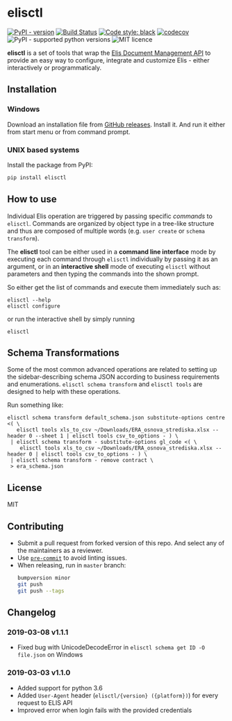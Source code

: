 # elisctl

[![PyPI - version](https://img.shields.io/pypi/v/elisctl.svg)](https://pypi.python.org/pypi/elisctl)
[![Build Status](https://travis-ci.com/rossumai/elisctl.svg?branch=master)](https://travis-ci.com/rossumai/elisctl)
[![Code style: black](https://img.shields.io/badge/code%20style-black-000000.svg)](https://github.com/ambv/black)
[![codecov](https://codecov.io/gh/rossumai/elisctl/branch/master/graph/badge.svg)](https://codecov.io/gh/rossumai/elisctl)
![PyPI - supported python versions](https://img.shields.io/pypi/pyversions/elisctl.svg)
![MIT licence](https://img.shields.io/pypi/l/elisctl.svg)

**elisctl** is a set of tools that wrap
the [Elis Document Management API](https://api.elis.rossum.ai/docs)
to provide an easy way to configure, integrate and customize Elis - either
interactively or programmaticaly.

## Installation

### Windows

Download an installation file from
[GitHub releases](https://github.com/rossumai/elisctl/releases).
Install it. And run it either from start menu or from command prompt.


### UNIX based systems

Install the package from PyPI:
```bash
pip install elisctl
```

## How to use

Individual Elis operation are triggered by passing specific *commands* to `elisctl`.
Commands are organized by object type in a tree-like structure and thus are composed
of multiple words (e.g. `user create` or `schema transform`).

The **elisctl** tool can be either used in a **command line interface** mode
by executing each command through `elisctl` individually by passing it as an argument,
or in an **interactive shell** mode of executing `elisctl` without parameters
and then typing the commands into the shown prompt.

So either get the list of commands and execute them immediately such as:
```shell
elisctl --help
elisctl configure
```
or run the interactive shell by simply running
```shell
elisctl
```

## Schema Transformations

Some of the most common advanced operations are related to setting up
the sidebar-describing schema JSON according to business requirements
and enumerations.
`elisctl schema transform` and `elisctl tools` are designed to help
with these operations.

Run something like:
```shell
elisctl schema transform default_schema.json substitute-options centre <( \
   elisctl tools xls_to_csv ~/Downloads/ERA_osnova_strediska.xlsx --header 0 --sheet 1 | elisctl tools csv_to_options - ) \
 | elisctl schema transform - substitute-options gl_code <( \
    elisctl tools xls_to_csv ~/Downloads/ERA_osnova_strediska.xlsx --header 0 | elisctl tools csv_to_options - ) \
 | elisctl schema transform - remove contract \
 > era_schema.json
```

## License
MIT

## Contributing

* Submit a pull request from forked version of this repo. 
And select any of the maintainers as a reviewer.
* Use [`pre-commit`](https://pre-commit.com/#install) to avoid linting issues.
* When releasing, run in `master` branch:
    ```bash
    bumpversion minor
    git push
    git push --tags
    ``` 
 
## Changelog

### 2019-03-08 v1.1.1

* Fixed bug with UnicodeDecodeError in `elisctl schema get ID -O file.json` on Windows

### 2019-03-03 v1.1.0

* Added support for python 3.6
* Added `User-Agent` header (`elisctl/{version} ({platform})`) for every request to ELIS API
* Improved error when login fails with the provided credentials

